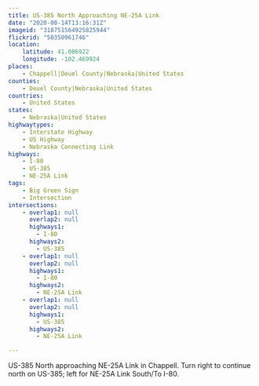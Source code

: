 ```yaml
---
title: US-385 North Approaching NE-25A Link
date: "2020-08-14T13:16:31Z"
imageid: "318751564925825944"
flickrid: "50350961746"
location:
    latitude: 41.086922
    longitude: -102.469924
places:
    - Chappell|Deuel County|Nebraska|United States
counties:
    - Deuel County|Nebraska|United States
countries:
    - United States
states:
    - Nebraska|United States
highwaytypes:
    - Interstate Highway
    - US Highway
    - Nebraska Connecting Link
highways:
    - I-80
    - US-385
    - NE-25A Link
tags:
    - Big Green Sign
    - Intersection
intersections:
    - overlap1: null
      overlap2: null
      highways1:
        - I-80
      highways2:
        - US-385
    - overlap1: null
      overlap2: null
      highways1:
        - I-80
      highways2:
        - NE-25A Link
    - overlap1: null
      overlap2: null
      highways1:
        - US-385
      highways2:
        - NE-25A Link

---
```

US-385 North approaching NE-25A Link in Chappell.  Turn right to continue north on US-385; left for NE-25A Link South/To I-80.